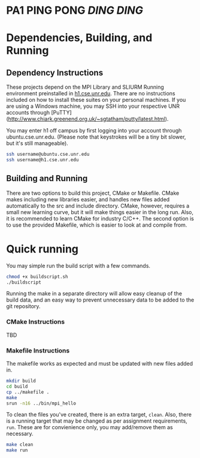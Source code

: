 # PA1 PING PONG *DING DING*

# Dependencies, Building, and Running

## Dependency Instructions
These projects depend on the MPI Library and SLIURM Running environment preinstalled in [h1.cse.unr.edu](h1.cse.unr.edu).  There are no instructions included on how to install these suites on your personal machines.
If you are using a Windows machine, you may SSH into your respective UNR accounts through [PuTTY] (http://www.chiark.greenend.org.uk/~sgtatham/putty/latest.html).

You may enter h1 off campus by first logging into your account through ubuntu.cse.unr.edu.  (Please note that keystrokes will be a tiny bit slower, but it's still manageable).
```bash
ssh username@ubuntu.cse.unr.edu
ssh username@h1.cse.unr.edu
```

## Building and Running
There are two options to build this project, CMake or Makefile.  CMake makes including new libraries easier, and handles new files added automatically to the src and include directory.  CMake, however, requires a small new learning curve, but it will make things easier in the long run.  Also, it is recommended to learn CMake for industry C/C++.
The second option is to use the provided Makefile, which is easier to look at and compile from.

# Quick running
You may simple run the build script with a few commands.
```bash
chmod +x buildscript.sh
./buildscript
```

Running the make in a separate directory will allow easy cleanup of the build data, and an easy way to prevent unnecessary data to be added to the git repository.  

### CMake Instructions
TBD

### Makefile Instructions
The makefile works as expected and must be updated with new files added in.

```bash
mkdir build
cd build
cp ../makefile .
make
srun -n16 ../bin/mpi_hello
```
To clean the files you've created, there is an extra target, `clean`.
Also, there is a running target that may be changed as per assignment requirements, `run`.
These are for convienience only, you may add/remove them as necessary.
```bash
make clean
make run
```
